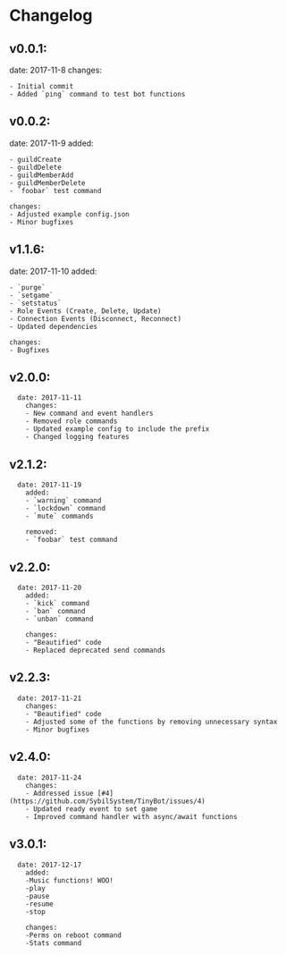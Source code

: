 # Changelog

## v0.0.1:

date: 2017-11-8 changes:

```
- Initial commit
- Added `ping` command to test bot functions
```

## v0.0.2:

date: 2017-11-9 added:

```
- guildCreate
- guildDelete
- guildMemberAdd
- guildMemberDelete
- `foobar` test command

changes:
- Adjusted example config.json
- Minor bugfixes
```

## v1.1.6:

date: 2017-11-10 added:

```
- `purge`
- `setgame`
- `setstatus`
- Role Events (Create, Delete, Update)
- Connection Events (Disconnect, Reconnect)
- Updated dependencies

changes:
- Bugfixes
```

## v2.0.0:

```
  date: 2017-11-11
    changes:
    - New command and event handlers
    - Removed role commands
    - Updated example config to include the prefix
    - Changed logging features
```

## v2.1.2:

```
  date: 2017-11-19
    added:
    - `warning` command
    - `lockdown` command
    - `mute` commands

    removed:
    - `foobar` test command
```

## v2.2.0:

```
  date: 2017-11-20
    added:
    - `kick` command
    - `ban` command
    - `unban` command

    changes:
    - "Beautified" code
    - Replaced deprecated send commands
```

## v2.2.3:

```
  date: 2017-11-21
    changes:
    - "Beautified" code
    - Adjusted some of the functions by removing unnecessary syntax
    - Minor bugfixes
```

## v2.4.0:

```
  date: 2017-11-24
    changes:
    - Addressed issue [#4](https://github.com/SybilSystem/TinyBot/issues/4)
    - Updated ready event to set game
    - Improved command handler with async/await functions
```

## v3.0.1:

```
  date: 2017-12-17
    added:
    -Music functions! WOO!
    -play
    -pause
    -resume
    -stop

    changes:
    -Perms on reboot command
    -Stats command
```
